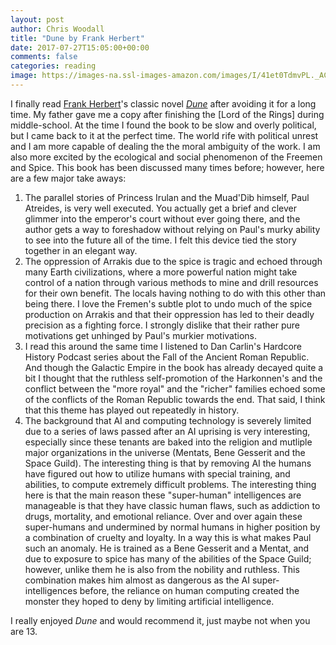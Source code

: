 ```yaml
---
layout: post
author: Chris Woodall
title: "Dune by Frank Herbert"
date: 2017-07-27T15:05:00+00:00
comments: false
categories: reading
image: https://images-na.ssl-images-amazon.com/images/I/41et0TdmvPL._AC_US218_.jpg
---
```


I finally read [Frank Herbert]'s classic novel _[Dune]_ after avoiding it for a
long time. My father gave me a copy after finishing the [Lord of the
Rings] during middle-school. At the time I found the book to be slow
and overly political, but I came back to it at the perfect time.
The world rife with political unrest and I am more capable of dealing the 
the moral ambiguity of the work. I am also more excited by the ecological and 
social phenomenon of the Freemen and Spice. This book has been discussed many
times before; however, here are a few major take aways: 

1. The parallel stories of Princess Irulan and the Muad'Dib himself, Paul
   Atreides, is very well executed. You actually get a brief and clever glimmer
   into the emperor's court without ever going there, and the author gets a way
   to foreshadow without relying on Paul's murky ability to see into the future
   all of the time. I felt this device tied the story together in an elegant way.
2. The oppression of Arrakis due to the spice is tragic and echoed through many
   Earth civilizations, where a more powerful nation might take control of a
   nation through various methods to mine and drill resources for their own
   benefit. The locals having nothing to do with this other than being there.
   I love the Fremen's subtle plot to undo much of the spice production on
   Arrakis and that their oppression has led to their deadly precision as a
   fighting force. I strongly dislike that their rather pure motivations get
   unhinged by Paul's murkier motivations.
3. I read this around the same time I listened to Dan Carlin's Hardcore History
   Podcast series about the Fall of the Ancient Roman Republic. And though the
   Galactic Empire in the book has already decayed quite a bit I thought that
   the ruthless self-promotion of the Harkonnen's and the conflict between the
   "more royal" and the "richer" families echoed some of the conflicts of the
   Roman Republic towards the end. That said, I think that this theme has played
   out repeatedly in history.
4. The background that AI and computing technology is severely limited due to a
   series of laws passed after an AI uprising is very interesting, especially
   since these tenants are baked into the religion and mutliple major
   organizations in the universe (Mentats, Bene Gesserit and the Space Guild).
   The interesting thing is that by removing AI the humans have figured out how
   to utilize humans with special training, and abilities, to compute extremely
   difficult problems. The interesting thing here is that the main reason these
   "super-human" intelligences are manageable is that they have classic human
   flaws, such as addiction to drugs, mortality, and emotional reliance. Over
   and over again these super-humans and undermined by normal humans in higher
   position by a combination of cruelty and loyalty. In a way this is what makes
   Paul such an anomaly. He is trained as a Bene Gesserit and a Mentat, and due
   to exposure to spice has many of the abilities of the Space Guild; however,
   unlike them he is also from the nobility and ruthless. This combination
   makes him almost as dangerous as the AI super-intelligences before, the
   reliance on human computing created the monster they hoped to deny by limiting
   artificial intelligence.

I really enjoyed _Dune_ and would recommend it, just maybe not when
you are 13.

[Frank Herbert]: http://www.dunenovels.com/author/frank-herbert
[Dune]: https://www.amazon.com/Dune-Frank-Herbert-ebook/dp/B00B7NPRY8/ref=asap_bc?ie=UTF8
